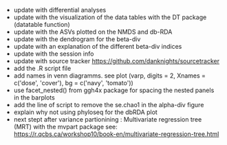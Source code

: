 - update with differential analyses
- update with the visualization of the data tables with the DT package (datatable function)
- update with the ASVs plotted on the NMDS and db-RDA
- update with the dendrogram for the beta-div
- update with an explanation of the different beta-div indices
- update with the session info
- update with source tracker https://github.com/danknights/sourcetracker
- add the .R script file 
- add names in venn diagramms. see plot (varp, digits = 2, Xnames = c('dose', 'cover'), bg = c('navy', 'tomato'))
- use facet_nested()  from ggh4x package for spacing the nested panels in the barplots 
- add the line of script to remove the se.chao1 in the alpha-div figure
- explain why not using phyloseq for the dbRDA plot
- next stept after variance partionining : Multivariate regression tree (MRT) with the mvpart package see: https://r.qcbs.ca/workshop10/book-en/multivariate-regression-tree.html




